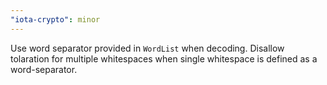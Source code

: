 ```yaml
---
"iota-crypto": minor
---
```


Use word separator provided in `WordList` when decoding. Disallow tolaration for multiple whitespaces when single whitespace is defined as a word-separator.
